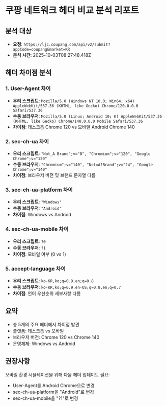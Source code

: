 
# 쿠팡 네트워크 헤더 비교 분석 리포트

## 분석 대상
- **요청**: `https://ljc.coupang.com/api/v2/submit?appCode=coupang&market=KR`
- **분석 시간**: 2025-10-03T08:27:48.418Z

## 헤더 차이점 분석

### 1. User-Agent 차이
- **우리 스크립트**: `Mozilla/5.0 (Windows NT 10.0; Win64; x64) AppleWebKit/537.36 (KHTML, like Gecko) Chrome/120.0.0.0 Safari/537.36`
- **수동 브라우저**: `Mozilla/5.0 (Linux; Android 10; K) AppleWebKit/537.36 (KHTML, like Gecko) Chrome/140.0.0.0 Mobile Safari/537.36`
- **차이점**: 데스크톱 Chrome 120 vs 모바일 Android Chrome 140

### 2. sec-ch-ua 차이
- **우리 스크립트**: `"Not_A Brand";v="8", "Chromium";v="120", "Google Chrome";v="120"`
- **수동 브라우저**: `"Chromium";v="140", "Not=A?Brand";v="24", "Google Chrome";v="140"`
- **차이점**: 브라우저 버전 및 브랜드 문자열 다름

### 3. sec-ch-ua-platform 차이
- **우리 스크립트**: `"Windows"`
- **수동 브라우저**: `"Android"`
- **차이점**: Windows vs Android

### 4. sec-ch-ua-mobile 차이
- **우리 스크립트**: `?0`
- **수동 브라우저**: `?1`
- **차이점**: 모바일 여부 (0 vs 1)

### 5. accept-language 차이
- **우리 스크립트**: `ko-KR,ko;q=0.9,en;q=0.8`
- **수동 브라우저**: `ko-KR,ko;q=0.9,en-US;q=0.8,en;q=0.7`
- **차이점**: 언어 우선순위 세부사항 다름

## 요약
- 총 5개의 주요 헤더에서 차이점 발견
- 플랫폼: 데스크톱 vs 모바일
- 브라우저 버전: Chrome 120 vs Chrome 140
- 운영체제: Windows vs Android

## 권장사항
모바일 환경 시뮬레이션을 위해 다음 헤더 업데이트 필요:
- User-Agent를 Android Chrome으로 변경
- sec-ch-ua-platform을 "Android"로 변경
- sec-ch-ua-mobile을 "?1"로 변경
